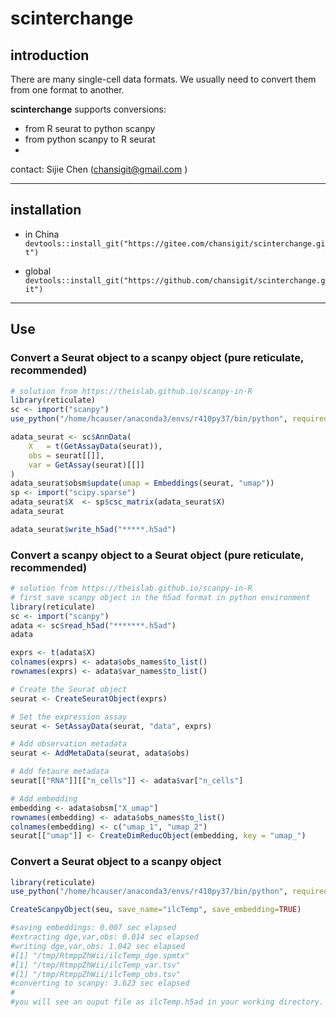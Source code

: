 # scinterchange

## introduction

There are many single-cell data formats. We usually need to convert them from one format to another. 

**scinterchange** supports conversions:

- from R seurat to python scanpy
- from python scanpy to R seurat
- 

contact: Sijie Chen (chansigit@gmail.com )

---

## installation

- in China `devtools::install_git("https://gitee.com/chansigit/scinterchange.git")`

- global `devtools::install_git("https://github.com/chansigit/scinterchange.git")`

---

## Use


### Convert a Seurat object to a scanpy object (pure reticulate, recommended)
```R
# solution from https://theislab.github.io/scanpy-in-R
library(reticulate)
sc <- import("scanpy")
use_python("/home/hcauser/anaconda3/envs/r410py37/bin/python", required = T)

adata_seurat <- sc$AnnData(
    X   = t(GetAssayData(seurat)),
    obs = seurat[[]],
    var = GetAssay(seurat)[[]]
)
adata_seurat$obsm$update(umap = Embeddings(seurat, "umap"))
sp <- import("scipy.sparse")
adata_seurat$X  <- sp$csc_matrix(adata_seurat$X)
adata_seurat

adata_seurat$write_h5ad("*****.h5ad")
```

### Convert a scanpy object to a Seurat object (pure reticulate, recommended)
```R
# solution from https://theislab.github.io/scanpy-in-R
# first save scanpy object in the h5ad format in python environment
library(reticulate)
sc <- import("scanpy")
adata <- sc$read_h5ad("*******.h5ad")
adata

exprs <- t(adata$X)
colnames(exprs) <- adata$obs_names$to_list()
rownames(exprs) <- adata$var_names$to_list()

# Create the Seurat object
seurat <- CreateSeuratObject(exprs)

# Set the expression assay
seurat <- SetAssayData(seurat, "data", exprs)

# Add observation metadata
seurat <- AddMetaData(seurat, adata$obs)

# Add fetaure metadata
seurat[["RNA"]][["n_cells"]] <- adata$var["n_cells"]

# Add embedding
embedding <- adata$obsm["X_umap"]
rownames(embedding) <- adata$obs_names$to_list()
colnames(embedding) <- c("umap_1", "umap_2")
seurat[["umap"]] <- CreateDimReducObject(embedding, key = "umap_")
```

### Convert a Seurat object to a scanpy object

```R
library(reticulate)
use_python("/home/hcauser/anaconda3/envs/r410py37/bin/python", required = T)

CreateScanpyObject(seu, save_name="ilcTemp", save_embedding=TRUE)

#saving embeddings: 0.007 sec elapsed
#extracting dge,var,obs: 0.014 sec elapsed
#writing dge,var,obs: 1.042 sec elapsed
#[1] "/tmp/RtmppZhWii/ilcTemp_dge.spmtx"
#[1] "/tmp/RtmppZhWii/ilcTemp_var.tsv"
#[1] "/tmp/RtmppZhWii/ilcTemp_obs.tsv"
#converting to scanpy: 3.623 sec elapsed
# 
#you will see an ouput file as ilcTemp.h5ad in your working directory.
```
